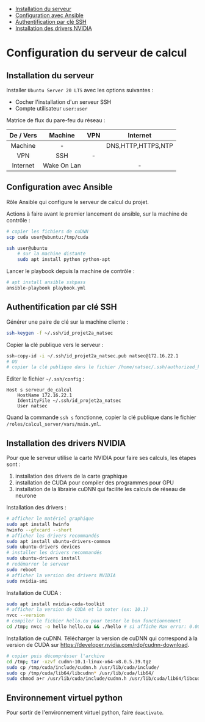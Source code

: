 - [Installation du serveur](#installation-du-serveur)
- [Configuration avec Ansible](#configuration-avec-ansible)
- [Authentification par clé SSH](#authentification-par-clé-ssh)
- [Installation des drivers NVIDIA](#installation-des-drivers-nvidia)

# Configuration du serveur de calcul

## Installation du serveur

Installer `Ubuntu Server 20 LTS` avec les options suivantes :
- Cocher l'installation d'un serveur SSH
- Compte utilisateur `user:user`

Matrice de flux du pare-feu du réseau :

| De / Vers |   Machine   |  VPN  |      Internet      |
| :-------: | :---------: | :---: | :----------------: |
|  Machine  |      -      |       | DNS,HTTP,HTTPS,NTP |
|    VPN    |     SSH     |   -   |                    |
| Internet  | Wake On Lan |       |         -          |

## Configuration avec Ansible

Rôle Ansible qui configure le serveur de calcul du projet.

Actions à faire avant le premier lancement de ansible, sur la machine de contrôle :
```bash
# copier les fichiers de cuDNN
scp cuda user@ubuntu:/tmp/cuda

ssh user@ubuntu
    # sur la machine distante
    sudo apt install python python-apt
```

Lancer le playbook depuis la machine de contrôle :
```bash
# apt install ansible sshpass
ansible-playbook playbook.yml
```

## Authentification par clé SSH

Générer une paire de clé sur la machine cliente :
```bash
ssh-keygen -f ~/.ssh/id_projet2a_natsec
```

Copier la clé publique vers le serveur :
```bash
ssh-copy-id -i ~/.ssh/id_projet2a_natsec.pub natsec@172.16.22.1
# OU
# copier la clé publique dans le fichier /home/natsec/.ssh/authorized_keys du serveur
```

Editer le fichier `~/.ssh/config` :
```
Host s serveur_de_calcul
    HostName 172.16.22.1
    IdentityFile ~/.ssh/id_projet2a_natsec
    User natsec
```

Quand la commande `ssh s` fonctionne, copier la clé publique dans le fichier `/roles/calcul_server/vars/main.yml`.

## Installation des drivers NVIDIA

Pour que le serveur utilise la carte NVIDIA pour faire ses calculs, les étapes sont :
1. installation des drivers de la carte graphique
2. installation de CUDA pour compiler des programmes pour GPU
3. installation de la librairie cuDNN qui facilite les calculs de réseau de neurone

Installation des drivers :
```bash
# afficher le matériel graphique
sudo apt install hwinfo
hwinfo --gfxcard --short
# afficher les drivers recommandés
sudo apt install ubuntu-drivers-common
sudo ubuntu-drivers devices
# installer les drivers recommandés
sudo ubuntu-drivers install
# redémarrer le serveur
sudo reboot
# afficher la version des drivers NVIDIA
sudo nvidia-smi
```

Installation de CUDA :
```bash
sudo apt install nvidia-cuda-toolkit
# afficher la version de CUDA et la noter (ex: 10.1)
nvcc --version
# compiler le fichier hello.cu pour tester le bon fonctionnement
cd /tmp; nvcc -o hello hello.cu && ./hello # si affiche Max error: 0.000000, c'est bon
```

Installation de cuDNN. Télécharger la version de cuDNN qui correspond à la version de CUDA sur https://developer.nvidia.com/rdp/cudnn-download.
```bash
# copier puis décomprésser l'archive
cd /tmp; tar -xzvf cudnn-10.1-linux-x64-v8.0.5.39.tgz
sudo cp /tmp/cuda/include/cudnn.h /usr/lib/cuda/include/
sudo cp /tmp/cuda/lib64/libcudnn* /usr/lib/cuda/lib64/
sudo chmod a+r /usr/lib/cuda/include/cudnn.h /usr/lib/cuda/lib64/libcudnn*
```

## Environnement virtuel python

Pour sortir de l'environnement virtuel python, faire `deactivate`.
